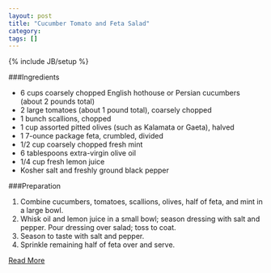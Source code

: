 ```yaml
---
layout: post
title: "Cucumber Tomato and Feta Salad"
category: 
tags: []
---
```

{% include JB/setup %}

###Ingredients
* 6 cups coarsely chopped English hothouse or Persian cucumbers (about 2 pounds total)
* 2 large tomatoes (about 1 pound total), coarsely chopped
* 1 bunch scallions, chopped
* 1 cup assorted pitted olives (such as Kalamata or Gaeta), halved
* 1 7-ounce package feta, crumbled, divided
* 1/2 cup coarsely chopped fresh mint
* 6 tablespoons extra-virgin olive oil
* 1/4 cup fresh lemon juice
* Kosher salt and freshly ground black pepper

###Preparation
1. Combine cucumbers, tomatoes, scallions, olives, half of feta, and mint in a large bowl. 
1. Whisk oil and lemon juice in a small bowl; season dressing with salt and pepper. Pour dressing over salad; toss to coat. 
1. Season to taste with salt and pepper. 
1. Sprinkle remaining half of feta over and serve.

[Read More](http://www.epicurious.com:80/recipes/food/views/Cucumber-Tomato-and-Feta-Salad-365671#ixzz1pmrg1bnh)